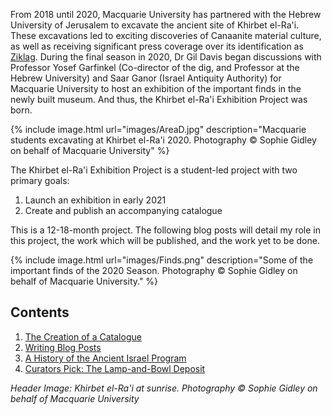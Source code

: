 From 2018 until 2020, Macquarie University has partnered with the Hebrew University of Jerusalem to excavate the ancient site of Khirbet el-Ra'i. These excavations led to exciting discoveries of Canaanite material culture, as well as receiving significant press coverage over its identification as [Ziklag](https://www.heritagedaily.com/2020/04/rare-figurines-uncovered-at-lost-biblical-city/127574). During the final season in 2020, Dr Gil Davis began discussions with Professor Yosef Garfinkel (Co-director of the dig, and Professor at the Hebrew University) and Saar Ganor (Israel Antiquity Authority) for Macquarie University to host an exhibition of the important finds in the newly built museum. And thus, the Khirbet el-Ra'i Exhibition Project was born. 

{% include image.html url="images/AreaD.jpg" description="Macquarie students excavating at Khirbet el-Ra'i 2020. Photography © Sophie Gidley on behalf of Macquarie University" %}

The Khirbet el-Ra'i Exhibition Project is a student-led project with two primary goals:

1. Launch an exhibition in early 2021 
2. Create and publish an accompanying catalogue 

This is a 12-18-month project. The following blog posts will detail my role in this project, the work which will be published, and the work yet to be done.

{% include image.html url="images/Finds.png" description="Some of the important finds of the 2020 Season. Photography © Sophie Gidley on behalf of Macquarie University." %}

## Contents
 
1. [The Creation of a Catalogue](TheCreationofaCatalogue.md)
2. [Writing Blog Posts](WritingBlogPosts.md)
3. [A History of the Ancient Israel Program](AHistory.md)
4. [Curators Pick: The Lamp-and-Bowl Deposit](Curatorspick.md)

*Header Image: Khirbet el-Ra'i at sunrise. Photography © Sophie Gidley on behalf of Macquarie University*